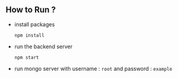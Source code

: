 ## How to Run ?
- install packages
    ```
    npm install
    ```
- run the backend server
    ```
    npm start
    ```
- run mongo server with username : `root` and password : `example`
